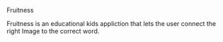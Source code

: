 Fruitness

Fruitness is an educational kids appliction that lets the user connect the right Image to the correct word.

